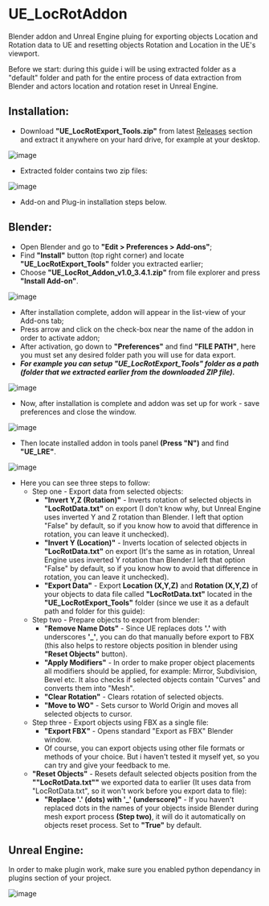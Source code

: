# UE_LocRotAddon
Blender addon and Unreal Engine pluing for exporting objects Location and Rotation data to UE and resetting objects Rotation and Location in the UE's viewport.

Before we start: during this guide i will be using extracted folder as a "default" folder and path for the entire process of data extraction from Blender and actors location and rotation reset in Unreal Engine.

## Installation:
- Download **"UE_LocRotExport_Tools.zip"** from latest [Releases](https://github.com/nineteenss/UE_LocRotAddon/releases) section and extract it anywhere on your hard drive, for example at your desktop.

![image](https://github.com/nineteenss/UE_LocRotAddon/assets/26834864/7858ee54-abc5-4f5e-ba93-59ac3d77a642)

- Extracted folder contains two zip files:

![image](https://github.com/nineteenss/UE_LocRotAddon/assets/26834864/98ef6e81-4d54-4db8-88fc-60d80d3a4248)

- Add-on and Plug-in installation steps below.

## Blender:

- Open Blender and go to **"Edit > Preferences > Add-ons"**;
- Find **"Install"** button (top right corner) and locate **"UE_LocRotExport_Tools"** folder you extracted earlier;
- Choose **"UE_LocRot_Addon_v1.0_3.4.1.zip"** from file explorer and press **"Install Add-on"**.

![image](https://github.com/nineteenss/UE_LocRotAddon/assets/26834864/6950d9db-9b8a-429b-90ac-3b26bfe8507b)

- After installation complete, addon will appear in the list-view of your Add-ons tab;
- Press arrow and click on the check-box near the name of the addon in order to activate addon;
- After activation, go down to **"Preferences"** and find **"FILE PATH"**, here you must set any desired folder path you will use for data export.
- _**For example you can setup "UE_LocRotExport_Tools" folder as a path (folder that we extracted earlier from the downloaded ZIP file).**_

![image](https://github.com/nineteenss/UE_LocRotAddon/assets/26834864/8006e2b9-b218-4a50-82c6-4b391e71f959)

- Now, after installation is complete and addon was set up for work - save preferences and close the window.

![image](https://github.com/nineteenss/UE_LocRotAddon/assets/26834864/70c042d6-ebe9-4698-9319-558900c6695b)

- Then locate installed addon in tools panel **(Press "N")** and find **"UE_LRE"**.

![image](https://github.com/nineteenss/UE_LocRotAddon/assets/26834864/2d50465d-68e0-4eae-bd04-2119bdf3d6b7)

- Here you can see three steps to follow:  
  - Step one - Export data from selected objects:
       - **"Invert Y,Z (Rotation)"** - Inverts rotation of selected objects in **"LocRotData.txt"** on export (I don't know why, but Unreal Engine uses inverted Y and Z rotation than Blender. I left that option "False" by default, so if you know how to avoid that difference in rotation, you can leave it unchecked).
       - **"Invert Y (Location)"** - Inverts location of selected objects in **"LocRotData.txt"** on export (It's the same as in rotation, Unreal Engine uses inverted Y rotation than Blender.I left that option "False" by default, so if you know how to avoid that difference in rotation, you can leave it unchecked).
       - **"Export Data"** - Export **Location (X,Y,Z)** and **Rotation (X,Y,Z)** of your objects to data file called **"LocRotData.txt"** located in the **"UE_LocRotExport_Tools"** folder (since we use it as a default path and folder for this guide):
  - Step two - Prepare objects to export from blender:    
       - **"Remove Name Dots"** - Since UE replaces dots **'.'** with underscores **'_'**, you can do that manually before export to FBX (this also helps to restore objects position in blender using **"Reset Objects"** button).
       - **"Apply Modifiers"** - In order to make proper object placements all modifiers should be applied, for example: Mirror, Subdivision, Bevel etc. It also checks if selected objects contain "Curves" and converts them into "Mesh".
       - **"Clear Rotation"** - Clears rotation of selected objects.
       - **"Move to WO"** - Sets cursor to World Origin and moves all selected objects to cursor.
  - Step three - Export objects using FBX as a single file:
       - **"Export FBX"** - Opens standard "Export as FBX" Blender window.
       - Of course, you can export objects using other file formats or methods of your choice. But i haven't tested it myself yet, so you can try and give your feedback to me.
  - **"Reset Objects"** - Resets default selected objects position from the **""LocRotData.txt""** we exported data to earlier (It uses data from "LocRotData.txt", so it won't work before you export data to file):
       - **"Replace '.' (dots) with '_' (underscore)"** - If you haven't replaced dots in the names of your objects inside Blender during mesh export process **(Step two)**, it will do it automatically on objects reset process. Set to **"True"** by default.
   

## Unreal Engine:

In order to make plugin work, make sure you enabled python dependancy in plugins section of your project.

![image](https://github.com/nineteenss/UE_LocRotAddon/assets/26834864/9a78d457-585b-45df-b01a-3d68ac02f644)
